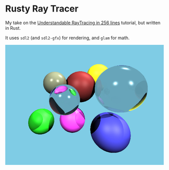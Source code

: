 # Rusty Ray Tracer

My take on the [Understandable RayTracing in 256 lines](https://github.com/ssloy/tinyraytracer/wiki/Part-1:-understandable-raytracing) tutorial, but written in Rust.
 
It uses `sdl2` (and `sdl2-gfx`) for rendering, and `glam` for math.

![demo-image](./images/demo.png)